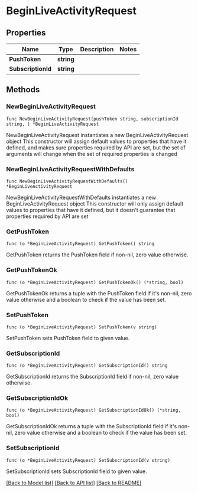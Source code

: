 # BeginLiveActivityRequest

## Properties

Name | Type | Description | Notes
------------ | ------------- | ------------- | -------------
**PushToken** | **string** |  | 
**SubscriptionId** | **string** |  | 

## Methods

### NewBeginLiveActivityRequest

`func NewBeginLiveActivityRequest(pushToken string, subscriptionId string, ) *BeginLiveActivityRequest`

NewBeginLiveActivityRequest instantiates a new BeginLiveActivityRequest object
This constructor will assign default values to properties that have it defined,
and makes sure properties required by API are set, but the set of arguments
will change when the set of required properties is changed

### NewBeginLiveActivityRequestWithDefaults

`func NewBeginLiveActivityRequestWithDefaults() *BeginLiveActivityRequest`

NewBeginLiveActivityRequestWithDefaults instantiates a new BeginLiveActivityRequest object
This constructor will only assign default values to properties that have it defined,
but it doesn't guarantee that properties required by API are set

### GetPushToken

`func (o *BeginLiveActivityRequest) GetPushToken() string`

GetPushToken returns the PushToken field if non-nil, zero value otherwise.

### GetPushTokenOk

`func (o *BeginLiveActivityRequest) GetPushTokenOk() (*string, bool)`

GetPushTokenOk returns a tuple with the PushToken field if it's non-nil, zero value otherwise
and a boolean to check if the value has been set.

### SetPushToken

`func (o *BeginLiveActivityRequest) SetPushToken(v string)`

SetPushToken sets PushToken field to given value.


### GetSubscriptionId

`func (o *BeginLiveActivityRequest) GetSubscriptionId() string`

GetSubscriptionId returns the SubscriptionId field if non-nil, zero value otherwise.

### GetSubscriptionIdOk

`func (o *BeginLiveActivityRequest) GetSubscriptionIdOk() (*string, bool)`

GetSubscriptionIdOk returns a tuple with the SubscriptionId field if it's non-nil, zero value otherwise
and a boolean to check if the value has been set.

### SetSubscriptionId

`func (o *BeginLiveActivityRequest) SetSubscriptionId(v string)`

SetSubscriptionId sets SubscriptionId field to given value.



[[Back to Model list]](../README.md#documentation-for-models) [[Back to API list]](../README.md#documentation-for-api-endpoints) [[Back to README]](../README.md)


